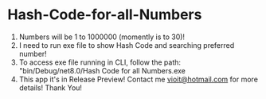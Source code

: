 # Hash-Code-for-all-Numbers
1) Numbers will be 1 to 1000000 (momently is to 30)!
2) I need to run exe file to show Hash Code and searching preferred number!
3) To access exe file running in CLI, follow the path: "bin/Debug/net8.0/Hash Code for all Numbers.exe
4) This app it's in Release Preview! Contact me vioit@hotmail.com for more details! Thank You!
